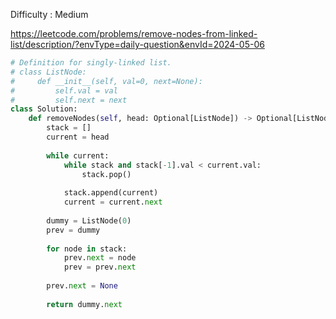 Difficulty : Medium 

https://leetcode.com/problems/remove-nodes-from-linked-list/description/?envType=daily-question&envId=2024-05-06 


```python
# Definition for singly-linked list.
# class ListNode:
#     def __init__(self, val=0, next=None):
#         self.val = val
#         self.next = next
class Solution:
    def removeNodes(self, head: Optional[ListNode]) -> Optional[ListNode]:
        stack = []
        current = head
        
        while current:
            while stack and stack[-1].val < current.val:
                stack.pop()
            
            stack.append(current)
            current = current.next
        
        dummy = ListNode(0)
        prev = dummy
        
        for node in stack:
            prev.next = node
            prev = prev.next
        
        prev.next = None
        
        return dummy.next
```

